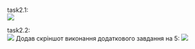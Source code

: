 task2.1:  
![](https://i.ibb.co/Jv2BphW/task2-1.png)

task2.2:  
![](https://i.ibb.co/Sr0jSBS/task2-2.png)
Додав скріншот виконання додаткового завдання на 5:
![](https://i.ibb.co/3ztkf1S/19.png)
